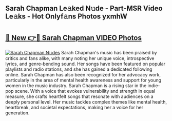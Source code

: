 ## Sarah Chapman Le𝚊ked N𝚞de - Part-MSR Video Le𝚊ks - Hot Onlyf𝚊ns Photos yxmhW

# <h2><a href="http://ac40938.deff.icu/?id=Sarah+Chapman">🔗 New 👉🔴 Sarah Chapman VIDEO Photos</a></h2>

[![Sarah Chapman N𝚞des](https://i.imgur.com/rIISA9y.gif)](http://ac40938.deff.icu/?id=Sarah+Chapman)
Sarah Chapman's music has been praised by critics and fans alike, with many noting her unique voice, introspective lyrics, and genre-bending sound. Her songs have been featured on popular playlists and radio stations, and she has gained a dedicated following online. Sarah Chapman has also been recognized for her advocacy work, particularly in the area of mental health awareness and support for young women in the music industry. Sarah Chapman is a rising star in the indie-pop scene. With a voice that evokes vulnerability and strength in equal measure, she crafts heartfelt songs that resonate with audiences on a deeply personal level. Her music tackles complex themes like mental health, heartbreak, and societal expectations, making her a voice for her generation.
